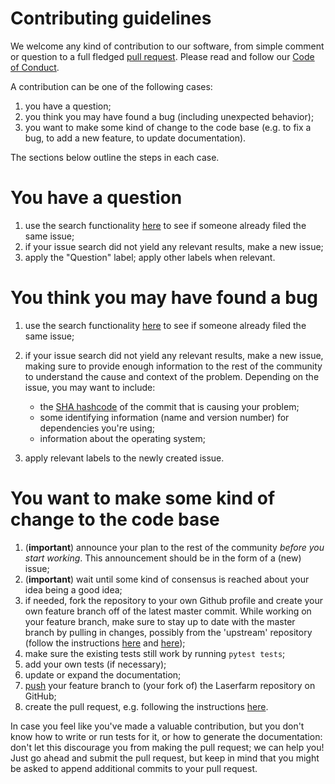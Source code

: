 Contributing guidelines
=======================

We welcome any kind of contribution to our software, from simple comment
or question to a full fledged [pull
request](https://help.github.com/articles/about-pull-requests/). Please
read and follow our [Code of Conduct](CODE_OF_CONDUCT.md).

A contribution can be one of the following cases:

1.  you have a question;
2.  you think you may have found a bug (including unexpected behavior);
3.  you want to make some kind of change to the code base (e.g. to fix a
    bug, to add a new feature, to update documentation).

The sections below outline the steps in each case.

You have a question
===================

1.  use the search functionality
    [here](https://github.com/eEcoLiDAR/Laserfarm/issues) to see
    if someone already filed the same issue;
2.  if your issue search did not yield any relevant results, make a new
    issue;
3.  apply the \"Question\" label; apply other labels when relevant.

You think you may have found a bug
==================================

1.  use the search functionality
    [here](https://github.com/eEcoLiDAR/Laserfarm/issues) to see
    if someone already filed the same issue;
2.  if your issue search did not yield any relevant results, make a new issue, making sure to provide enough information to the rest of the community to understand the cause and context of the problem. Depending on the issue, you may want to include:

    -   the [SHA hashcode](https://help.github.com/articles/autolinked-references-and-urls/#commit-shas)
        of the commit that is causing your problem;
    -   some identifying information (name and version number) for
        dependencies you\'re using;
    -   information about the operating system;

3.  apply relevant labels to the newly created issue.

You want to make some kind of change to the code base
=====================================================

1.  (**important**) announce your plan to the rest of the community
    *before you start working*. This announcement should be in the form
    of a (new) issue;
2.  (**important**) wait until some kind of consensus is reached about
    your idea being a good idea;
3.  if needed, fork the repository to your own Github profile and create
    your own feature branch off of the latest master commit. While
    working on your feature branch, make sure to stay up to date with
    the master branch by pulling in changes, possibly from the
    \'upstream\' repository (follow the instructions
    [here](https://help.github.com/articles/configuring-a-remote-for-a-fork/)
    and [here](https://help.github.com/articles/syncing-a-fork/));
4.  make sure the existing tests still work by running
    `pytest tests`;
5.  add your own tests (if necessary);
6.  update or expand the documentation;
7.  [push](http://rogerdudler.github.io/git-guide/) your feature branch
    to (your fork of) the Laserfarm repository on GitHub;
8.  create the pull request, e.g. following the instructions
    [here](https://help.github.com/articles/creating-a-pull-request/).

In case you feel like you\'ve made a valuable contribution, but you
don\'t know how to write or run tests for it, or how to generate the
documentation: don\'t let this discourage you from making the pull
request; we can help you! Just go ahead and submit the pull request, but
keep in mind that you might be asked to append additional commits to
your pull request.
